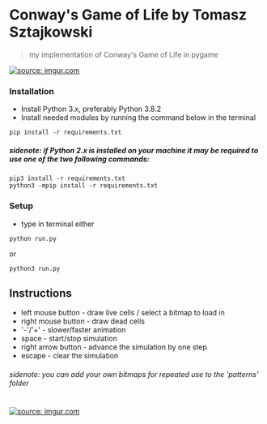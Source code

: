 # Conway's Game of Life by Tomasz Sztajkowski
> my implementation of Conway's Game of Life in pygame

<a href="https://imgur.com/ZwUyCxN"><img src="https://imgur.com/ZwUyCxN.gif" title="source: imgur.com" /></a>

### Installation
- Install Python 3.x, preferably Python 3.8.2
- Install needed modules by running the command below in the terminal
```shell
pip install -r requirements.txt
```
##### sidenote: if Python 2.x is installed on your machine it may be required to use one of the two following commands:
```shell
pip3 install -r requirements.txt
python3 -mpip install -r requirements.txt
```

### Setup

- type in terminal either
```shell
python run.py
```
or
```shell
python3 run.py
```

## Instructions
- left mouse button - draw live cells / select a bitmap to load in
- right mouse button - draw dead cells
- '-'/'+' - slower/faster animation
- space - start/stop simulation
- right arrow button - advance the simulation by one step
- escape - clear the simulation

###### sidenote: you can add your own bitmaps for repeated use to the 'patterns' folder
#
<a href="https://imgur.com/5IFHui4"><img src="https://i.imgur.com/5IFHui4.png" title="source: imgur.com" /></a>
